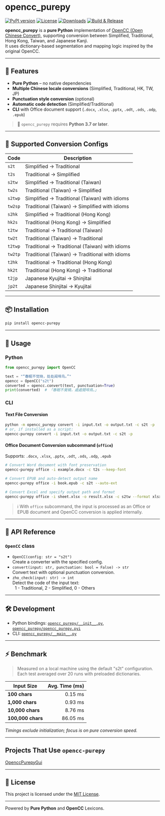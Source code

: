 # opencc_purepy

[![PyPI version](https://img.shields.io/pypi/v/opencc-purepy)](https://pypi.org/project/opencc-purepy/)
[![License](https://img.shields.io/github/license/laisuk/opencc_pyo3)](https://github.com/laisuk/opencc_pyo3/blob/main/LICENSE)
[![Downloads](https://static.pepy.tech/personalized-badge/opencc-purepy?period=month&units=international_system&left_color=black&right_color=orange&left_text=Downloads)](https://pepy.tech/project/opencc-purepy)
[![Build & Release](https://github.com/laisuk/opencc_purepy/actions/workflows/release.yml/badge.svg)](https://github.com/laisuk/opencc_purepy/actions/workflows/release.yml)

**opencc_purepy** is a **pure Python** implementation of [OpenCC (Open Chinese Convert)](https://github.com/BYVoid/OpenCC), 
supporting conversion between Simplified, Traditional, Hong Kong, Taiwan, and Japanese Kanji.  
It uses dictionary-based segmentation and mapping logic inspired by the original OpenCC.

---

## 🚩 Features

- **Pure Python** – no native dependencies
- **Multiple Chinese locale conversions** (Simplified, Traditional, HK, TW, JP)
- **Punctuation style conversion** (optional)
- **Automatic code detection** (Simplified/Traditional)
- **CLI** with Office document support (`.docx`, `.xlsx`, `.pptx`, `.odt`, `.ods`, `.odp`, `.epub`)

> 🐍 `opencc_purepy` requires **Python 3.7 or later**.

---

## 🔁 Supported Conversion Configs

| Code    | Description                                    |
|---------|------------------------------------------------|
| `s2t`   | Simplified → Traditional                       |
| `t2s`   | Traditional → Simplified                       |
| `s2tw`  | Simplified → Traditional (Taiwan)              |
| `tw2s`  | Traditional (Taiwan) → Simplified              |
| `s2twp` | Simplified → Traditional (Taiwan) with idioms  |
| `tw2sp` | Traditional (Taiwan) → Simplified with idioms  |
| `s2hk`  | Simplified → Traditional (Hong Kong)           |
| `hk2s`  | Traditional (Hong Kong) → Simplified           |
| `t2tw`  | Traditional → Traditional (Taiwan)             |
| `tw2t`  | Traditional (Taiwan) → Traditional             |
| `t2twp` | Traditional → Traditional (Taiwan) with idioms |
| `tw2tp` | Traditional (Taiwan) → Traditional with idioms |
| `t2hk`  | Traditional → Traditional (Hong Kong)          |
| `hk2t`  | Traditional (Hong Kong) → Traditional          |
| `t2jp`  | Japanese Kyujitai → Shinjitai                  |
| `jp2t`  | Japanese Shinjitai → Kyujitai                  |

---

## 📦 Installation

```bash
pip install opencc-purepy
```

---

## 🚀 Usage

### Python

```python
from opencc_purepy import OpenCC

text = "“春眠不觉晓，处处闻啼鸟。”"
opencc = OpenCC("s2t")
converted = opencc.convert(text, punctuation=True)
print(converted)  # 「春眠不覺曉，處處聞啼鳥。」
```

### CLI

#### Text File Conversion

```sh
python -m opencc_purepy convert -i input.txt -o output.txt -c s2t -p
# or, if installed as a script:
opencc-purepy convert -i input.txt -o output.txt -c s2t -p
```

#### Office Document Conversion subcommand (`office`)

Supports: `.docx`, `.xlsx`, `.pptx`, `.odt`, `.ods`, `.odp`, `.epub`

```sh
# Convert Word document with font preservation
opencc-purepy office -i example.docx -c t2s --keep-font

# Convert EPUB and auto-detect output name
opencc-purepy office -i book.epub -c s2t --auto-ext

# Convert Excel and specify output path and format
opencc-purepy office -i sheet.xlsx -o result.xlsx -c s2tw --format xlsx
```

> ℹ️ With `office` subcommand, the input is processed as an Office or EPUB document and OpenCC conversion is applied internally.

---

## 🧩 API Reference

### `OpenCC` class

- `OpenCC(config: str = "s2t")`  
  Create a converter with the specified config.
- `convert(input: str, punctuation: bool = False) -> str`  
  Convert text with optional punctuation conversion.
- `zho_check(input: str) -> int`  
  Detect the code of the input text:  
  &nbsp;&nbsp;1 - Traditional, 2 - Simplified, 0 - Others

---

## 🛠 Development

- Python bindings: [`opencc_purepy/__init__.py`](https://github.com/laisuk/opencc_purepy/blob/master/opencc_purepy/__init__.py), [`opencc_purepy/opencc_purepy.pyi`](https://github.com/laisuk/opencc_purepy/blob/master/opencc_purepy/opencc_purepy.pyi)
- CLI: [`opencc_purepy/__main__.py`](https://github.com/laisuk/opencc_purepy/blob/master/opencc_purepy/__main__.py)

---

## ⚡ Benchmark

> Measured on a local machine using the default "s2t" configuration.  
> Each test averaged over 20 runs with preloaded dictionaries.

| Input Size        | Avg. Time (ms) |
|-------------------|---------------:|
| **100 chars**     |        0.15 ms |
| **1,000 chars**   |        0.93 ms |
| **10,000 chars**  |        8.76 ms |
| **100,000 chars** |       86.05 ms |

*Timings exclude initialization; focus is on pure conversion speed.*


---

## Projects That Use `opencc-purepy`

[OpenccPurepyGui](https://github.com/laisuk/OpenccPurepyGui)

---

## 📄 License

This project is licensed under the [MIT License](https://github.com/laisuk/opencc_purepy/blob/master/LICENSE).

---

Powered by **Pure Python** and **OpenCC** Lexicons.